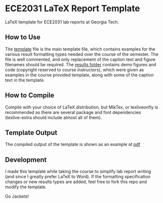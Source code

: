 #  ECE2031 LaTeX Report Template
LaTeX template for ECE2031 lab reports at Georgia Tech. 

## How to Use
The [template](template.tex) file is the main template file, which contains 
examples for the various result formatting types needed over the course of the semester. The file is well commented, and only 
replacement of the caption text and figure filenames should be required. The [results folder](results/) contains demo figures
and code (copyright reserved to course instructors), which were given as examples in the course provided template, 
along with some of the caption text in the template.

## How to Compile
Compile with your choice of LaTeX distribution, but MikTex, or texliveonfly
is recommended as there are several package and font dependencies (texlive-extra should include almost all of them).

## Template Output
The compiled output of the template is shown as an example at [pdf](template.pdf)

## Development
I made this template while taking the course to simplify lab report writing (and since I greatly prefer LaTeX to Word).
If the formatting specification changes or new results types are added, feel free to fork this repo and modify the template.

Go Jackets!
